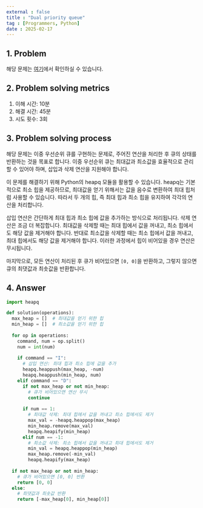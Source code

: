 ```yaml
---
external : false
title : "Dual priority queue"
tag : [Programmers, Python]
date : 2025-02-17
---
```


## 1. Problem

해당 문제는 [여기](https://school.programmers.co.kr/learn/courses/30/lessons/42628)에서 확인하실 수 있습니다.

## 2. Problem solving metrics

1. 이해 시간: 10분
2. 해결 시간: 45분
3. 시도 횟수: 3회

## 3. Problem solving process

해당 문제는 이중 우선순위 큐를 구현하는 문제로, 주어진 연산을 처리한 후 큐의 상태를 반환하는 것을 목표로 합니다. 이중 우선순위 큐는 최대값과 최소값을 효율적으로 관리할 수 있어야 하며, 삽입과 삭제 연산을 지원해야 합니다.

이 문제를 해결하기 위해 Python의 heapq 모듈을 활용할 수 있습니다. heapq는 기본적으로 최소 힙을 제공하므로, 최대값을 얻기 위해서는 값을 음수로 변환하여 최대 힙처럼 사용할 수 있습니다. 따라서 두 개의 힙, 즉 최대 힙과 최소 힙을 유지하여 각각의 연산을 처리합니다.

삽입 연산은 간단하게 최대 힙과 최소 힙에 값을 추가하는 방식으로 처리됩니다. 삭제 연산은 조금 더 복잡합니다. 최대값을 삭제할 때는 최대 힙에서 값을 꺼내고, 최소 힙에서도 해당 값을 제거해야 합니다. 반대로 최소값을 삭제할 때는 최소 힙에서 값을 꺼내고, 최대 힙에서도 해당 값을 제거해야 합니다. 이러한 과정에서 힙이 비어있을 경우 연산은 무시됩니다.

마지막으로, 모든 연산이 처리된 후 큐가 비어있으면 `[0, 0]`을 반환하고, 그렇지 않으면 큐의 최댓값과 최솟값을 반환합니다.

## 4. Answer

```python
import heapq

def solution(operations):
  max_heap = []  # 최대값을 얻기 위한 힙
  min_heap = []  # 최소값을 얻기 위한 힙
  
  for op in operations:
    command, num = op.split()
    num = int(num)
    
    if command == "I":
      # 삽입 연산: 최대 힙과 최소 힙에 값을 추가
      heapq.heappush(max_heap, -num)  
      heapq.heappush(min_heap, num)   
    elif command == "D":
      if not max_heap or not min_heap:
        # 큐가 비어있으면 연산 무시
        continue
      
      if num == 1:
        # 최대값 삭제: 최대 힙에서 값을 꺼내고 최소 힙에서도 제거
        max_val = -heapq.heappop(max_heap)
        min_heap.remove(max_val)
        heapq.heapify(min_heap)
      elif num == -1:
        # 최소값 삭제: 최소 힙에서 값을 꺼내고 최대 힙에서도 제거
        min_val = heapq.heappop(min_heap)
        max_heap.remove(-min_val)
        heapq.heapify(max_heap)
  
  if not max_heap or not min_heap:
    # 큐가 비어있으면 [0, 0] 반환
    return [0, 0]
  else:
    # 최댓값과 최솟값 반환
    return [-max_heap[0], min_heap[0]]
```
